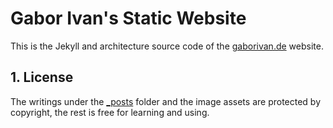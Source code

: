 # Gabor Ivan's Static Website 

This is the Jekyll and architecture source code of the [gaborivan.de](https://gaborivan.de) website. 

## 1. License

The writings under the [_posts](_posts) folder and the image assets are protected by copyright, the rest is free for learning and using.

